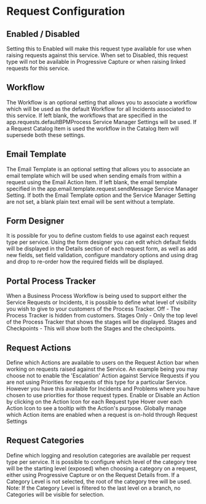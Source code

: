 # Request Configuration
## Enabled / Disabled
Setting this to Enabled will make this request type available for use when raising requests against this service. When set to Disabled, this request type will not be available in Progressive Capture or when raising linked requests for this service.

## Workflow
The Workflow is an optional setting that allows you to associate a workflow which will be used as the default Workflow for all Incidents associated to this service. If left blank, the workflows that are specified in the app.requests.defaultBPMProcess Service Manager Settings will be used. If a Request Catalog Item is used the workflow in the Catalog Item will supersede both these settings.

## Email Template
The Email Template is an optional setting that allows you to associate an email template which will be used when sending emails from within a request using the Email Action Item. If left blank, the email template specified in the app.email.template.request.sendMessage Service Manager Setting. If both the Email Template option and the Service Manager Setting are not set, a blank plain text email will be sent without a template.

## Form Designer
It is possible for you to define custom fields to use against each request type per service. Using the form designer you can edit which default fields will be displayed in the Details section of each request form, as well as add new fields, set field validation, configure mandatory options and using drag and drop to re-order how the required fields will be displayed.

## Portal Process Tracker
When a Business Process Workflow is being used to support either the Service Requests or Incidents, it is possible to define what level of visibility you wish to give to your customers of the Process Tracker.
Off - The Process Tracker is hidden from customers.
Stages Only - Only the top level of the Process Tracker that shows the stages will be displayed.
Stages and Checkpoints - This will show both the Stages and the checkpoints.

## Request Actions
Define which Actions are available to users on the Request Action bar when working on requests raised against the Service.
An example being you may choose not to enable the 'Escalation' Action against Service Requests if you are not using Priorities for requests of this type for a particular Service. However you have this available for Incidents and Problems where you have chosen to use priorities for those request types.
Enable or Disable an Action by clicking on the Action Icon for each Request type
Hover over each Action Icon to see a tooltip with the Action's purpose.
Globally manage which Action items are enabled when a request is on-hold through Request Settings

## Request Categories
Define which logging and resolution categories are available per request type per service. It is possible to configure which level of the category tree will be the starting level (exposed) when choosing a category on a request, either using Progressive Capture or on the Request Details from. If a Category Level is not selected, the root of the category tree will be used.
Note: If the Category Level is filtered to the last level on a branch, no Categories will be visible for selection.